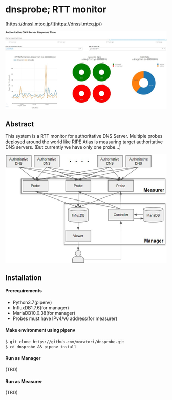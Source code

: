 # dnsprobe; RTT monitor

[https://dnssl.mtcq.jp/](https://dnssl.mtcq.jp/)

![sample graph](graph.jpg)


## Abstract

This system is a RTT monitor for authoritative DNS Server.
Multiple probes deployed around the world like RIPE Atlas is measuring target authoritative DNS servers.
(But currently we have only one probe...)

![architecture](architecture.jpg)


## Installation

#### Prerequirements

* Python3.7(pipenv)
* InfluxDB1.7.6(for manager)
* MariaDB10.0.38(for manager)
* Probes must have IPv4/v6 address(for measurer)

#### Make environment using pipenv

```
$ git clone https://github.com/moratori/dnsprobe.git
$ cd dnsprobe && pipenv install
```


#### Run as Manager

(TBD)


#### Run as Measurer

(TBD)
